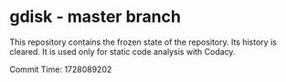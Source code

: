 # gdisk - master branch

This repository contains the frozen state of the repository.
Its history is cleared. It is used only for static code
analysis with Codacy.

Commit Time: 1728089202